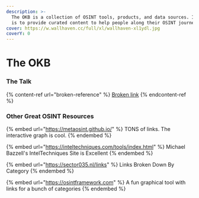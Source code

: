 ```yaml
---
description: >-
  The OKB is a collection of OSINT tools, products, and data sources. Its goal
  is to provide curated content to help people along their OSINT journeys.
cover: https://w.wallhaven.cc/full/xl/wallhaven-xl1ydl.jpg
coverY: 0
---
```


# The OKB

### The Talk

{% content-ref url="broken-reference" %}
[Broken link](broken-reference)
{% endcontent-ref %}

### Other Great OSINT Resources

{% embed url="https://metaosint.github.io/" %}
TONS of links. The interactive graph is cool.
{% endembed %}

{% embed url="https://inteltechniques.com/tools/index.html" %}
Michael Bazzell's IntelTechniques Site is Excellent
{% endembed %}

{% embed url="https://sector035.nl/links" %}
Links Broken Down By Category
{% endembed %}

{% embed url="https://osintframework.com" %}
A fun graphical tool with links for a bunch of categories
{% endembed %}
